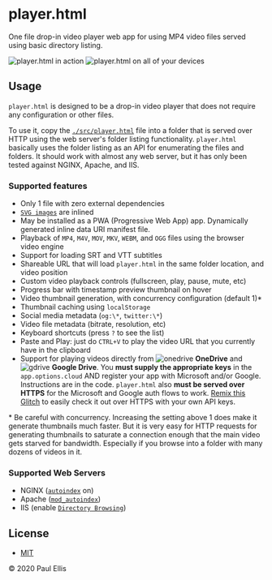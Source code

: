 # player.html
One file drop-in video player web app for using MP4 video files served using basic directory listing.

![player.html in action](https://user-images.githubusercontent.com/455424/94622509-317b8e00-0267-11eb-904a-ffd75fe644df.jpg)
![player.html on all of your devices](https://user-images.githubusercontent.com/455424/94621565-6981d180-0265-11eb-98da-c0400530ac1a.jpg)

## Usage
`player.html` is designed to be a drop-in video player that does not require any configuration or other files.

To use it, copy the [`./src/player.html`](src/player.html) file into a folder that is served over HTTP using the web server's folder listing functionality. `player.html` basically uses the folder listing as an API for enumerating the files and folders. It should work with almost any web server, but it has only been tested against NGINX, Apache, and IIS.

### Supported features

* Only 1 file with zero external dependencies
* [`SVG images`](https://github.com/microsoft/fluentui-system-icons/) are inlined
* May be installed as a PWA (Progressive Web App) app. Dynamically generated inline data URI manifest file.
* Playback of `MP4`, `M4V`, `MOV`, `MKV`, `WEBM`, and `OGG` files using the browser video engine
* Support for loading SRT and VTT subtitles
* Shareable URL that will load `player.html` in the same folder location, and video position
* Custom video playback controls (fullscreen, play, pause, mute, etc)
* Progress bar with timestamp preview thumbnail on hover
* Video thumbnail generation, with concurrency configuration (default 1)*
* Thumbnail caching using `localStorage`
* Social media metadata (`og:\*`, `twitter:\*`)
* Video file metadata (bitrate, resolution, etc)
* Keyboard shortcuts (press `?` to see the list)
* Paste and Play: just do `CTRL+V` to play the video URL that you currently have in the clipboard
* Support for playing videos directly from ![onedrive](https://user-images.githubusercontent.com/455424/93652838-4cc6dd80-f9cb-11ea-8d8c-062705d5500e.png) **OneDrive** and ![gdrive](https://user-images.githubusercontent.com/455424/93652836-4c2e4700-f9cb-11ea-9a71-7325f745baf9.png) **Google Drive**. You **must supply the appropriate keys** in the `app.options.cloud` AND register your app with Microsoft and/or Google. Instructions are in the code. `player.html` also **must be served over HTTPS** for the Microsoft and Google auth flows to work. [Remix this Glitch](https://glitch.com/edit/#!/player-html-remix?path=src%2Fplayer.html%3A487%3A10) to easily check it out over HTTPS with your own API keys.

\* Be careful with concurrency. Increasing the setting above 1 does make it generate thumbnails much faster. But it is very easy for HTTP requests for generating thumbnails to saturate a connection enough that the main video gets starved for bandwidth. Especially if you browse into a folder with many dozens of videos in it.

### Supported Web Servers

* NGINX ([`autoindex`](https://nginx.org/en/docs/http/ngx_http_autoindex_module.html) on)
* Apache ([`mod_autoindex`](https://cwiki.apache.org/confluence/display/HTTPD/DirectoryListings))
* IIS (enable [`Directory Browsing`](https://docs.microsoft.com/en-us/iis/configuration/system.webserver/directorybrowse))

## License

* [MIT](./LICENSE)

&copy; 2020 Paul Ellis
